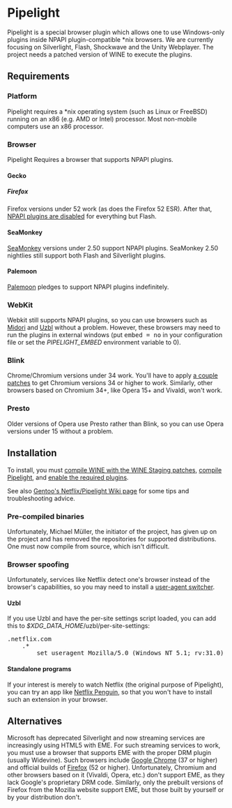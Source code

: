 # Pipelight

Pipelight is a special browser plugin which allows one to use Windows-only plugins inside NPAPI plugin-compatible \*nix browsers.  We are currently focusing on Silverlight, Flash, Shockwave and the Unity Webplayer.  The project needs a patched version of WINE to execute the plugins. 

## Requirements

### Platform
Pipelight requires a \*nix operating system (such as Linux or FreeBSD) running on an x86 (e.g. AMD or Intel) processor.  Most non-mobile computers use an x86 processor.

### Browser
Pipelight Requires a browser that supports NPAPI plugins.

#### Gecko
##### Firefox
Firefox versions under 52 work (as does the Firefox 52 ESR).  After that, [NPAPI plugins are disabled](https://blog.mozilla.org/futurereleases/2015/10/08/npapi-plugins-in-firefox/) for everything but Flash.

#### SeaMonkey
[SeaMonkey](https://www.seamonkey-project.org/) versions under 2.50 support NPAPI plugins.  SeaMonkey 2.50 nightlies still support both Flash and Silverlight plugins.

#### Palemoon
[Palemoon](http://www.palemoon.org/) pledges to support NPAPI plugins indefinitely.

### WebKit
Webkit still supports NPAPI plugins, so you can use browsers such as [Midori](http://midori-browser.org/) and [Uzbl](https://www.uzbl.org/) without a problem.  However, these browsers may need to run the plugins in external windows (put <samp>embed = no</samp> in your configuration file or set the <var>PIPELIGHT_EMBED</var> environment variable to 0).

### Blink
Chrome/Chromium versions under 34 work.  You'll have to apply [a couple patches](https://bugs.launchpad.net/pipelight/+bug/1307989) to get Chromium versions 34 or higher to work.  Similarly, other browsers based on Chromium 34+, like Opera 15+ and Vivaldi, won't work.

### Presto
Older versions of Opera use Presto rather than Blink, so you can use Opera versions under 15 without a problem.

## Installation
To install, you must [compile WINE with the WINE Staging patches](http://web.archive.org/web/20160815170857/http://pipelight.net:80/cms/page-wine.html), [compile Pipelight](http://web.archive.org/web/20160815170857/http://pipelight.net:80/cms/install/compile-pipelight.html), and [enable the required plugins](http://web.archive.org/web/20160815170857/http://pipelight.net:80/cms/installation.html#section_2).

See also [Gentoo's Netflix/Pipelight Wiki page](https://wiki.gentoo.org/wiki/Netflix/Pipelight) for some tips and troubleshooting advice.

### Pre-compiled binaries
Unfortunately, Michael Müller, the initiator of the project, has given up on the project and has removed the repositories for supported distributions.  One must now compile from source, which isn't difficult.

### Browser spoofing
Unfortunately, services like Netflix detect one's browser instead of the browser's capabilities, so you may need to install a [user-agent switcher](https://github.com/keithbowes/user-agent-switcher).

#### Uzbl
If you use Uzbl and have the per-site settings script loaded, you can add this to <var>$XDG\_DATA\_HOME</var>/uzbl/per-site-settings:
<pre>.netflix.com
    .*
        set useragent Mozilla/5.0 (Windows NT 5.1; rv:31.0) Gecko/20100101 Firefox/31.0 @(+sh -c "pipelight-plugin --version | sed -e 's/\\s\\+/\\//g'")@</pre>

#### Standalone programs

If your interest is merely to watch Netflix (the original purpose of Pipelight), you can try an app like [Netflix Penguin](https://github.com/ergoithz/netflix-penguin), so that you won't have to install such an extension in your browser.

## Alternatives
Microsoft has deprecated Silverlight and now streaming services are increasingly using HTML5 with EME.  For such streaming services to work, you must use a browser that supports EME with the proper DRM plugin (usually Widevine).  Such browsers include [Google Chrome](https://www.google.com/chrome/index.html) (37 or higher) and official builds of [Firefox](https://mozilla.com/) (52 or higher).  Unfortunately, Chromium and other browsers based on it (Vivaldi, Opera, etc.) don't support EME, as they lack Google's proprietary DRM code.  Similarly, only the prebuilt versions of Firefox from the Mozilla website support EME, but those built by yourself or by your distribution don't.
